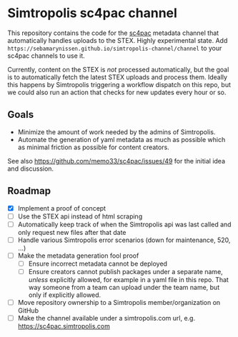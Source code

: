 # Simtropolis sc4pac channel

This repository contains the code for the [sc4pac](https://memo33.github.io/sc4pac/#/) metadata channel that automatically handles uploads to the STEX.
Highly experimental state.
Add `https://sebamarynissen.github.io/simtropolis-channel/channel` to your sc4pac channels to use it.

Currently, content on the STEX is *not* processed automatically, but the goal is to automatically fetch the latest STEX uploads and process them.
Ideally this happens by Simtropolis triggering a workflow dispatch on this repo, but we could also run an action that checks for new updates every hour or so.

## Goals

- Minimize the amount of work needed by the admins of Simtropolis.
- Automate the generation of yaml metadata as much as possible which as minimal friction as possible for content creators.

See also https://github.com/memo33/sc4pac/issues/49 for the initial idea and discussion.

## Roadmap

- [x] Implement a proof of concept
- [ ] Use the STEX api instead of html scraping
- [ ] Automatically keep track of when the Simtropolis api was last called and only request new files after that date
- [ ] Handle various Simtropolis error scenarios (down for maintenance, 520, ...)
- [ ] Make the metadata generation fool proof
  - [ ] Ensure incorrect metadata cannot be deployed
  - [ ] Ensure creators cannot publish packages under a separate name, *unless* explicitly allowed, for example in a yaml file in this repo. That way someone from a team can upload under the team name, but only if explicitly allowed.
- [ ] Move repository ownership to a Simtropolis member/organization on GitHub
- [ ] Make the channel available under a simtropolis.com url, e.g. https://sc4pac.simtropolis.com
